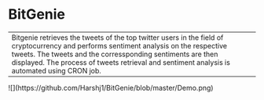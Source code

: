 # BitGenie
<table>
<tr>
<td>
  Bitgenie retrieves the tweets of the top twitter users in the field of cryptocurrency and performs sentiment analysis on the respective tweets. The tweets and the corressponding sentiments are then displayed. The process of tweets retrieval and sentiment analysis is automated using CRON job.
</td>
</tr>
</table>
![](https://github.com/Harshj1/BitGenie/blob/master/Demo.png)
